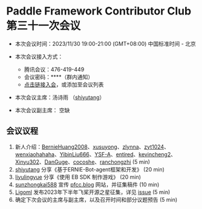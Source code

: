 # Paddle Framework Contributor Club 第三十一次会议

- 本次会议时间：2023/11/30 19:00-21:00 (GMT+08:00) 中国标准时间 - 北京

- 本次会议接入方式：

  - 腾讯会议：476-419-449
  - 会议密码：\*\*\*\*（群内通知）
  - [点击链接入会](https://meeting.tencent.com/dm/vdXm3nJniSev)，或添加至会议列表

- 本次会议主席：汤诗雨 （[shiyutang](https://github.com/shiyutang)）

- 本次会议副主席： 空缺

## 会议议程

1. 新人介绍：[BernieHuang2008](https://github.com/BernieHuang2008)、[xusuyong](https://github.com/xusuyong)、[zlynna](https://github.com/zlynna)、[zyt1024](https://github.com/zyt1024)、[wenxiaohahaha](https://github.com/wenxiaohahaha)、[YibinLiu666](https://github.com/YibinLiu666)、[YSF-A](https://github.com/YSF-A)、[entired](https://github.com/entired)、[kevincheng2](https://github.com/kevincheng2)、[Xinyu302](https://github.com/Xinyu302)、[DanGuge](https://github.com/DanGuge)、[cocoshe](https://github.com/cocoshe)、[ranchongzhi](https://github.com/ranchongzhi) (5 min)
2. [shiyutang](https://github.com/shiyutang)  分享《基于ERNIE-Bot-agent框架和开发》 (20 min)
4. [liyulingyue](https://github.com/Liyulingyue) 分享《使用 EB SDK 制作游戏》 (20 min)
5. [sunzhongkai588](https://github.com/sunzhongkai588) 宣传 [pfcc.blog](https://pfcc.blog/) 网站，并征集稿件 (10 min)
6. [Ligoml](https://github.com/Ligoml) 发布2023年下半年飞桨开源之星征集，详见 [issue](https://github.com/PaddlePaddle/community/issues/765) (5 min)
7. 确定下次会议的主席与副主席，以及召开时间和部分议题预告 (5 min)
